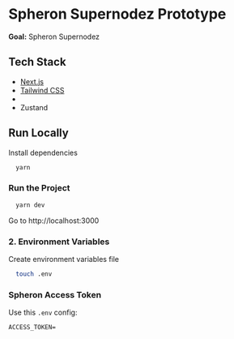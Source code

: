 
# Spheron Supernodez Prototype

__Goal:__ Spheron Supernodez

## Tech Stack

- [Next.js](https://nextjs.org/docs)
- [Tailwind CSS](https://tailwindcss.com/)
- []()
- Zustand


## Run Locally

Install dependencies

```bash
  yarn
```

### Run the Project

```bash
  yarn dev
```
Go to http://localhost:3000

### 2. Environment Variables
Create environment variables file
```bash
  touch .env
```

### Spheron Access Token

Use this `.env` config: 
```
ACCESS_TOKEN=
```
